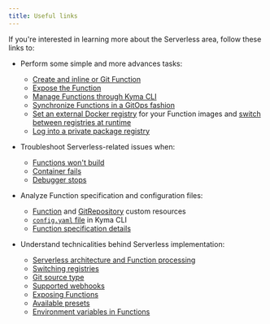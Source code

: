 ```yaml
---
title: Useful links
---
```


If you're interested in learning more about the Serverless area, follow these links to:

- Perform some simple and more advances tasks:

  - [Create and inline or Git Function](#TO-DO)
  - [Expose the Function](#TO-DO)
  - [Manage Functions through Kyma CLI](#TO-DO)
  - [Synchronize Functions in a GitOps fashion](#TO-DO)
  - [Set an external Docker registry](#TO-DO) for your Function images and [switch between registries at runtime](#TO-DO)
  - [Log into a private package registry](#TO-DO)

- Troubleshoot Serverless-related issues when:

   - [Functions won't build](#TO-DO)
   - [Container fails](#TO-DO)
   - [Debugger stops](#TO-DO)

- Analyze Function specification and configuration files:

  - [Function](#TO-DO) and [GitRepository](#TO-DO) custom resources
  - [`config.yaml` file](#TO-DO) in Kyma CLI
  - [Function specification details](#TO-DO)

- Understand technicalities behind Serverless implementation:

  - [Serverless architecture and Function processing](#TO-DO)
  - [Switching registries](#TO-DO)
  - [Git source type](#TO-DO)
  - [Supported webhooks](#TO-DO)
  - [Exposing Functions](#TO-DO)
  - [Available presets](#TO-DO)
  - [Environment variables in Functions](#TO-DO)
